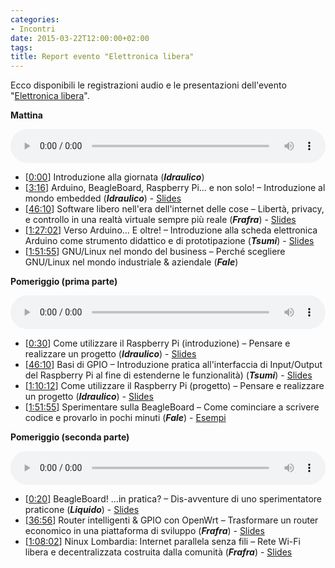 ```yaml
---
categories:
- Incontri
date: 2015-03-22T12:00:00+02:00
tags:
title: Report evento "Elettronica libera"
---
```

Ecco disponibili le registrazioni audio e le presentazioni dell'evento "[Elettronica libera](/blog/2015/03/elettronica-libera/)".

**Mattina**

<audio id="elettronicalibera-mattina" style="width: 100%;" src="https://about.frafra.eu/viglug/log/elettronicalibera-mattina.opus" controls="controls">Apri <a href="https://about.frafra.eu/viglug/log/elettronicalibera-mattina.opus">elettronicalibera-mattina.opus</a> col tuo riproduttore audio preferito.</audio>

* [<a href="javascript:(function(){document.getElementById('elettronicalibera-mattina').currentTime=0;})()">0:00</a>] Introduzione alla giornata (***Idraulico***)
* [<a href="javascript:(function(){document.getElementById('elettronicalibera-mattina').currentTime=196;})()">3:16</a>] Arduino, BeagleBoard, Raspberry Pi... e non solo! – Introduzione al mondo embedded (***Idraulico***) - <a href="https://cloud.frafra.eu/public.php?service=files&t=bcd5aec69919b5d049c9a3328d679c68&download">Slides</a>
* [<a href="javascript:(function(){document.getElementById('elettronicalibera-mattina').currentTime=2770;})()">46:10</a>] Software libero nell'era dell'internet delle cose – Libertà, privacy, e controllo in una realtà virtuale sempre più reale (***Frafra***) - <a href="https://cloud.frafra.eu/public.php?service=files&t=1b3c530d736d85a52981f2caaf8c8c2a&download">Slides</a>
* [<a href="javascript:(function(){document.getElementById('elettronicalibera-mattina').currentTime=5222;})()">1:27:02</a>] Verso Arduino... E oltre! – Introduzione alla scheda elettronica Arduino come strumento didattico e di prototipazione (***Tsumi***) - <a href="https://cloud.frafra.eu/public.php?service=files&t=5cbff9a17d77af66f2c4b4db366845b3&download">Slides</a>
* [<a href="javascript:(function(){document.getElementById('elettronicalibera-mattina').currentTime=6715;})()">1:51:55</a>] GNU/Linux nel mondo del business – Perché scegliere GNU/Linux nel mondo industriale & aziendale (***Fale***)


**Pomeriggio (prima parte)**

<audio id="elettronicalibera-pomeriggio1" style="width: 100%;" src="https://about.frafra.eu/viglug/log/elettronicalibera-pomeriggio1.opus" controls="controls">Apri <a href="https://about.frafra.eu/viglug/log/elettronicalibera-pomeriggio1.opus">elettronicalibera-pomeriggio1.opus</a> col tuo riproduttore audio preferito.</audio>

* [<a href="javascript:(function(){document.getElementById('elettronicalibera-pomeriggio1').currentTime=30;})()">0:30</a>] Come utilizzare il Raspberry Pi (introduzione) – Pensare e realizzare un progetto (***Idraulico***) - <a href="https://cloud.frafra.eu/public.php?service=files&t=90724fe1ed9c7d118a6c07eaf229de0c&download">Slides</a>
* [<a href="javascript:(function(){document.getElementById('elettronicalibera-pomeriggio1').currentTime=2760;})()">46:10</a>] Basi di GPIO – Introduzione pratica all'interfaccia di Input/Output del Raspberry Pi al fine di estenderne le funzionalità) (***Tsumi***) - <a href="https://cloud.frafra.eu/public.php?service=files&t=1b3c530d736d85a52981f2caaf8c8c2a&download">Slides</a>
* [<a href="javascript:(function(){document.getElementById('elettronicalibera-pomeriggio1').currentTime=4212;})()">1:10:12</a>] Come utilizzare il Raspberry Pi (progetto) – Pensare e realizzare un progetto (***Idraulico***) - <a href="https://cloud.frafra.eu/public.php?service=files&t=4977bfb8870fddf29465bc712c69b1e2&download">Slides</a>
* [<a href="javascript:(function(){document.getElementById('elettronicalibera-pomeriggio1').currentTime=6053;})()">1:51:55</a>] Sperimentare sulla BeagleBoard – Come cominciare a scrivere codice e provarlo in pochi minuti (***Fale***) - <a href="https://github.com/Fale/talks/tree/gh-pages/20150321_-_BeagleBoard/examples">Esempi</a></li>

**Pomeriggio (seconda parte)**

<audio id="elettronicalibera-pomeriggio2" style="width: 100%;" src="https://about.frafra.eu/viglug/log/elettronicalibera-pomeriggio2.opus" controls="controls">Apri <a href="https://about.frafra.eu/viglug/log/elettronicalibera-pomeriggio2.opus">elettronicalibera-pomeriggio2.opus</a> col tuo riproduttore audio preferito.</audio>

* [<a href="javascript:(function(){document.getElementById('elettronicalibera-pomeriggio2').currentTime=20;})()">0:20</a>] BeagleBoard! ...in pratica? – Dis-avventure di uno sperimentatore praticone (***Liquido***) - <a href="https://cloud.frafra.eu/public.php?service=files&t=eec50aaf35273df624155cec2daebd55&download">Slides</a>
* [<a href="javascript:(function(){document.getElementById('elettronicalibera-pomeriggio2').currentTime=2216;})()">36:56</a>] Router intelligenti & GPIO con OpenWrt – Trasformare un router economico in una piattaforma di sviluppo (***Frafra***) - <a href="https://cloud.frafra.eu/public.php?service=files&t=1b3c530d736d85a52981f2caaf8c8c2a&download">Slides</a>
* [<a href="javascript:(function(){document.getElementById('elettronicalibera-pomeriggio2').currentTime=4082;})()">1:08:02</a>] Ninux Lombardia: Internet parallela senza fili – Rete Wi-Fi libera e decentralizzata costruita dalla comunità  (***Frafra***) - <a href="https://cloud.frafra.eu/public.php?service=files&t=23a0cd1c95d8ab33125b963024e5ecbf">Slides</a></li>
